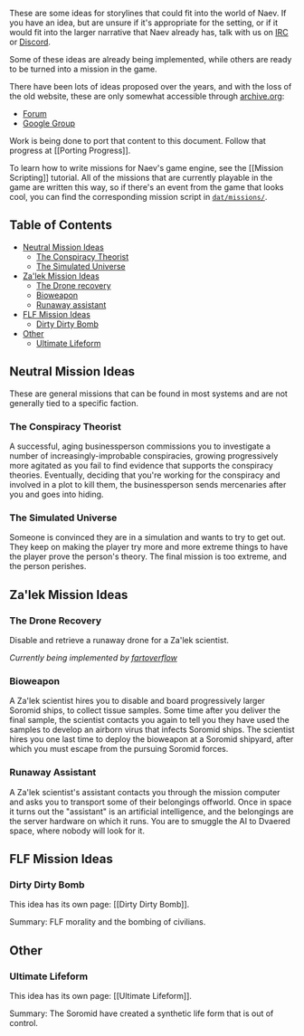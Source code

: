 These are some ideas for storylines that could fit into the world of Naev. If you have an idea, but are unsure if it's appropriate for the setting, or if it would fit into the larger narrative that Naev already has, talk with us on [IRC][] or [Discord][].

Some of these ideas are already being implemented, while others are ready to be turned into a mission in the game.

There have been lots of ideas proposed over the years, and with the loss of the old website, these are only somewhat accessible through [archive.org][]:

- [Forum][]
- [Google Group][]

Work is being done to port that content to this document. Follow that progress at [[Porting Progress]].

To learn how to write missions for Naev's game engine, see the [[Mission Scripting]] tutorial. All of the missions that are currently playable in the game are written this way, so if there's an event from the game that looks cool, you can find the corresponding mission script in [`dat/missions/`][dat-missions].


## Table of Contents <!-- omit in toc -->

- [Neutral Mission Ideas](#neutral-mission-ideas)
  - [The Conspiracy Theorist](#the-conspiracy-theorist)
  - [The Simulated Universe](#the-simulated-universe)
- [Za'lek Mission Ideas](#zalek-mission-ideas)
  - [The Drone recovery](#the-drone-recovery)
  - [Bioweapon](#bioweapon)
  - [Runaway assistant](#runaway-assistant)
- [FLF Mission Ideas](#flf-mission-ideas)
  - [Dirty Dirty Bomb](#dirty-dirty-bomb)
- [Other](#other)
  - [Ultimate Lifeform](#ultimate-lifeform)


## Neutral Mission Ideas

These are general missions that can be found in most systems and are not generally tied to a specific faction.

### The Conspiracy Theorist

A successful, aging businessperson commissions you to investigate a number of increasingly-improbable conspiracies, growing progressively more agitated as you fail to find evidence that supports the conspiracy theories. Eventually, deciding that you're working for the conspiracy and involved in a plot to kill them, the businessperson sends mercenaries after you and goes into hiding.

### The Simulated Universe

Someone is convinced they are in a simulation and wants to try to get out. They keep on making the player try more and more extreme things to have the player prove the person's theory. The final mission is too extreme, and the person perishes.

## Za'lek Mission Ideas

### The Drone Recovery

Disable and retrieve a runaway drone for a Za'lek scientist.

_Currently being implemented by [fartoverflow][]_

### Bioweapon

A Za'lek scientist hires you to disable and board progressively larger Soromid ships, to collect tissue samples. Some time after you deliver the final sample, the scientist contacts you again to tell you they have used the samples to develop an airborn virus that infects Soromid ships. The scientist hires you one last time to deploy the bioweapon at a Soromid shipyard, after which you must escape from the pursuing Soromid forces.

### Runaway Assistant

A Za'lek scientist's assistant contacts you through the mission computer and asks you to transport some of their belongings offworld. Once in space it turns out the "assistant" is an artificial intelligence, and the belongings are the server hardware on which it runs. You are to smuggle the AI to Dvaered space, where nobody will look for it.

## FLF Mission Ideas

### Dirty Dirty Bomb

This idea has its own page: [[Dirty Dirty Bomb]].

Summary: FLF morality and the bombing of civilians.

## Other

### Ultimate Lifeform

This idea has its own page: [[Ultimate Lifeform]].

Summary: The Soromid have created a synthetic life form that is out of control.


[irc]: <http://webchat.freenode.net/?channels=naev> "#naev on Freenode"
[discord]: <https://discord.gg/nd2M5BR> "Naev Discord"
[dat-missions]: <https://github.com/naev/naev/tree/master/dat/missions> "dat/missions/ folder on GitHub"
[fartoverflow]: <https://github.com/fartoverflow> "fartoverflow's profile on GitHub"
[archive.org]: <https://web.archive.org> "The Wayback Machine"
[forum]: <http://web.archive.org/web/20160328041609/https://forum.naev.org/> "The old Naev forum on archive.org"
[google group]: <http://web.archive.org/web/20100510231449/http://groups.google.com/group/naev/topics> "naev on Google Groups"
